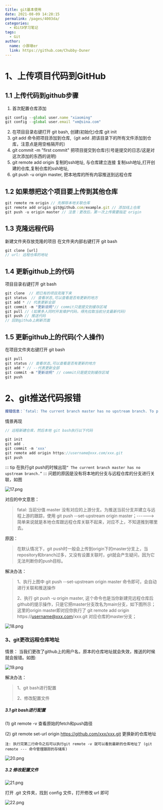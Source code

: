 ```yaml
---
title: git基本使用
date: 2021-08-09 14:28:15
permalink: /pages/4003da/
categories:
  - 《Git》学习笔记
tags:
  - Git
author:
  name: 小胖墩er
  link: https://github.com/Chubby-Duner
---
```

# 1、上传项目代码到GitHub

## 1.1 上传代码到github步骤

1. 首次配置仓库添加 
```js
git config --global user.name "xiaoming"
git config --global user.email "xm@sina.com"
```
2. 在项目目录右键打开 git bash, 创建(初始化)仓库 git init
3. git add 命令把项目添加到仓库,（git add .把该目录下的所有文件添加到仓库，注意点是用空格隔开的）
4. git commit -m "first commit" 把项目提交到仓库(引号是提交的日志/这是对这次添加的东西的说明)
5. git remote add origin 复制的ssh地址, 与仓库建立连接 复制ssh地址,打开创建的仓库,复制仓库的ssh地址,
6. git push -u origin master, 把本地库的所有内容推送到远程仓库


## 1.2 如果想把这个项目要上传到其他仓库
```js
git remote rm origin // 先移除本地关联仓库
git remote add origin git@github.com/example.git // 添加线上仓库
git push -u origin master // 注意：更改后，第一次上传需要指定 origin
```

## 1.3 克隆远程代码

新建文件夹存放克隆的项目
在文件夹内部右键打开 git bash
```js
git clone [url]
// url: 远程仓库的地址
```

## 1.4 更新github上的代码

项目目录右键打开 git bash
```js
git clone  // 把已有的项目克隆下来
git status  // 查看状态,可以查看是否有更新的地方
git add * // 代表更新全部
git commit -m "更新说明"// commit只是提交到缓存区域
git pull // (如果多人同时开发维护代码，得先拉取当前分支最新代码)
git push // 推送代码
// 回到github上刷新页面
```

## 1.5 更新github上的代码(个人操作)

在项目文件夹右键打开 git bash
```js
git pull
git status // 查看状态,可以查看是否有更新的地方
git add * // --代表更新全部
git commit -m "更新说明" // commit只是提交到缓存区域
git push
```
# 2、git推送代码报错
```js
报错信息：`fatal: The current branch master has no upstream branch. To push the current branch and set the remote as upstream`
```
情景再现

```js
// 远程新建仓库，然后本地 git bash执行以下代码

git init
git add .
git commit -m 'xxx'
git remote add origin https://username@xxx.com/xxx.git
git push
```
::: tip
在执行git push的时候出现`“ The current branch master has no upstream branch.”`
::: 
问题的原因是没有将本地的分支与远程仓库的分支进行关联，如图

![17.png](https://p3-juejin.byteimg.com/tos-cn-i-k3u1fbpfcp/493cca5aafcd4fcaa5c8d87382d23da2~tplv-k3u1fbpfcp-watermark.image)

对应的中文意思：
> fatal: 当前分值 master 没有对应的上游分支。为推送当前分支并建立与远程上游的跟踪，使用 git push --set-upstream origin master；------> 简单来说就是本地仓库跟远程仓库关联不起来，对应不上，不知道推到哪里去。

原因：
> 在默认情况下，git push时一般会上传到origin下的master分支上，当repository和branch过多，又没有设置关联时，git就会产生疑问，因为它无法判断你的push目标。

解决办法：
> 1、执行上图中 git push --set-upstream origin master 命令即可，会自动进行关联和推送操作
>
> 2、执行 git push -u origin master,  这个命令也是当你新建完远程仓库后github的提示操作，只是它把master分支改名为main分支，如下图所示；这里的origin master即对应你执行了 git remote add origin https://username@xxx.com/xxx.git 对应仓库的master分支；

![18.png](https://p3-juejin.byteimg.com/tos-cn-i-k3u1fbpfcp/83908ad23cda4352be78265883590022~tplv-k3u1fbpfcp-watermark.image)

### 3、git更改远程仓库地址
情景：
当我们更改了github上的用户名，原本的仓库地址就会失效，推送的时候就会报错。如图:

![19.png](https://p1-juejin.byteimg.com/tos-cn-i-k3u1fbpfcp/e838759ab3db47f2b068e8e5f6c74d55~tplv-k3u1fbpfcp-watermark.image)

解决办法：
> 1、git bash进行配置
> 
> 2、修改配置文件 

##### 3.1 git bash进行配置
(1) git remote -v  查看原始的fetch和push路径  

(2) git remote set-url origin https://github.com/xxx/xxx.git   更换新的仓库地址  

`注: 执行完第二行命令之后可以执行git remote -v 就可以看到最新的仓库地址了 (git remote --- 命令管理跟踪的存储库)`

![20.png](https://p3-juejin.byteimg.com/tos-cn-i-k3u1fbpfcp/3824a4ac812a460f855328325b1efe87~tplv-k3u1fbpfcp-watermark.image)

##### 3.2 修改配置文件

![21.png](https://p6-juejin.byteimg.com/tos-cn-i-k3u1fbpfcp/6fc05dfd6bb442e2bb34ca56364f1ff7~tplv-k3u1fbpfcp-watermark.image)

打开 .git 文件夹，找到 config 文件，打开修改 url 即可

![22.png](https://p3-juejin.byteimg.com/tos-cn-i-k3u1fbpfcp/278921174d5c4bb4a1983e76670b9a8c~tplv-k3u1fbpfcp-watermark.image)
